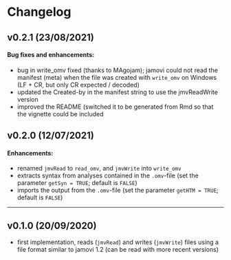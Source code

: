 # Changelog

## v0.2.1 (23/08/2021)

#### Bug fixes and enhancements:
- bug in write_omv fixed (thanks to MAgojam); jamovi could not read the manifest (meta) when the file was created with `write_omv` on Windows (LF + CR, but only CR expected / decoded)
- updated the Created-by in the manifest string to use the jmvReadWrite version
- improved the README (switched it to be generated from Rmd so that the vignette could be included


## v0.2.0 (12/07/2021)

#### Enhancements:

- renamed `jmvRead` to `read_omv`, and `jmvWrite` into `write_omv`
- extracts syntax from analyses contained in the `.omv`-file (set the parameter `getSyn = TRUE`; default is `FALSE`)
- imports the output from the `.omv`-file (set the parameter `getHTM = TRUE`; default is `FALSE`)

---

## v0.1.0 (20/09/2020)

- first implementation, reads (`jmvRead`) and writes (`jmvWrite`) files using a file format similar to jamovi 1.2 (can be read with more recent versions)

